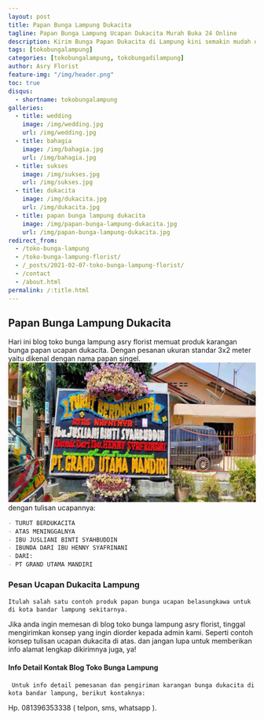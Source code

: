 ```yaml
---
layout: post
title: Papan Bunga Lampung Dukacita
tagline: Papan Bunga Lampung Ucapan Dukacita Murah Buka 24 Online
description: Kirim Bunga Papan Dukacita di Lampung kini semakin mudah dan simpel karena hadirnya salah satu florist lampung terbaik dan termurah.
tags: [tokobungalampung]
categories: [tokobungalampung, tokobungadilampung]
author: Asry Florist
feature-img: "/img/header.png"
toc: true
disqus:
  - shortname: tokobungalampung
galleries:
  - title: wedding
    image: /img/wedding.jpg
    url: /img/wedding.jpg
  - title: bahagia
    image: /img/bahagia.jpg
    url: /img/bahagia.jpg
  - title: sukses
    image: /img/sukses.jpg
    url: /img/sukses.jpg
  - title: dukacita
    image: /img/dukacita.jpg
    url: /img/dukacita.jpg
  - title: papan bunga lampung dukacita
    image: /img/papan-bunga-lampung-dukacita.jpg
    url: /img/papan-bunga-lampung-dukacita.jpg
redirect_from:
  - /toko-bunga-lampung
  - /toko-bunga-lampung-florist/
  - /_posts/2021-02-07-toko-bunga-lampung-florist/
  - /contact
  - /about.html
permalink: /:title.html
---
```


## Papan Bunga Lampung Dukacita
   Hari ini blog toko bunga lampung asry florist memuat produk karangan bunga papan ucapan dukacita.
Dengan pesanan ukuran standar 3x2 meter yaitu dikenal dengan nama papan singel.
![papan bunga lampung dukacita](/img/papan-bunga-lampung-dukacita.jpg)
dengan tulisan ucapannya:
```markdown
- TURUT BERDUKACITA
- ATAS MENINGGALNYA
- IBU JUSLIANI BINTI SYAHBUDDIN
- IBUNDA DARI IBU HENNY SYAFRINANI
- DARI:
- PT GRAND UTAMA MANDIRI
```
### Pesan Ucapan Dukacita Lampung
    Itulah salah satu contoh produk papan bunga ucapan belasungkawa untuk di kota bandar lampung sekitarnya.
Jika anda ingin memesan di blog toko bunga lampung asry florist, tinggal mengirimkan konsep yang ingin diorder kepada admin kami.
Seperti contoh konsep tulisan ucapan dukacita di atas.
dan jangan lupa untuk memberikan info alamat lengkap dikirimnya juga, ya!

#### Info Detail Kontak Blog Toko Bunga Lampung
     Untuk info detail pemesanan dan pengiriman karangan bunga dukacita di kota bandar lampung, berikut kontaknya:
Hp. 081396353338 ( telpon, sms, whatsapp ).
